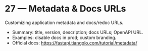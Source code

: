 # 27 — Metadata & Docs URLs

Customizing application metadata and docs/redoc URLs.

- Summary: title, version, description; docs URLs; OpenAPI URL.
- Examples: disable docs in prod; custom branding.
- Official docs: https://fastapi.tiangolo.com/tutorial/metadata/

